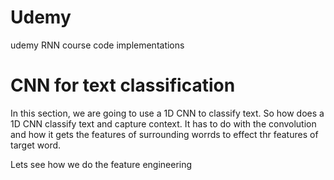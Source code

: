 # Udemy
udemy RNN course code implementations

# CNN for text classification
In this section, we are going to use a 1D CNN to classify text. 
So how does a 1D CNN classify text and capture context. It has to do with the convolution and how it gets the features of surrounding worrds to effect thr features of target word.

Lets see how we do the feature engineering
